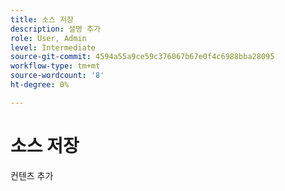 ```yaml
---
title: 소스 저장
description: 설명 추가
role: User, Admin
level: Intermediate
source-git-commit: 4594a55a9ce59c376067b67e0f4c6988bba28095
workflow-type: tm+mt
source-wordcount: '8'
ht-degree: 0%

---
```


# 소스 저장

컨텐츠 추가